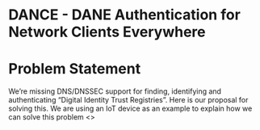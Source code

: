 # DANCE - DANE Authentication for Network Clients Everywhere
# Problem Statement
We’re missing DNS/DNSSEC support for finding, identifying and authenticating “Digital Identity Trust Registries”. Here is our proposal for solving this. 
We are using an IoT device as an example to explain how we can solve this problem <<PDF file goes here>>
